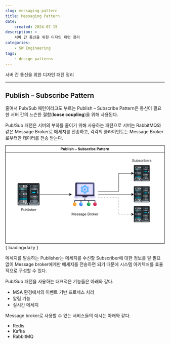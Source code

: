 ```yaml
---
slug: messaging-pattern
title: Messaging Pattern
date:
    created: 2024-07-15
description: >
    서버 간 통신을 위한 디자인 패턴 정리
categories:
    - SW Engineering
tags:
    - design patterns
---
```


서버 간 통신을 위한 디자인 패턴 정리

<!-- more -->

---

## Publish – Subscribe Pattern

줄여서 Pub/Sub 패턴이라고도 부르는 Publish – Subscribe Pattern은 통신이 필요한 서버 간의 느슨한 결합(**loose coupling**)을 위해 사용된다.  

Pub/Sub 패턴은 서버의 부하를 줄이기 위해 사용하는 패턴으로 서버는 RabbitMQ와 같은 Message Broker로 메세지를 전송하고, 각각의 클라이언트는 Message Broker로부터만 데이터를 전송 받는다.  

![pub_sub_pattern](./img/pub_sub_pattern.png){ loading=lazy }

메세지를 발송하는 Publisher는 메세지를 수신할 Subscriber에 대한 정보를 알 필요 없이 Message broker에게만 메세지를 전송하면 되기 때문에 시스템 아키텍처를 효율적으로 구성할 수 있다.  

Pub/Sub 패턴을 사용하는 대표적은 기능들은 아래와 같다.  

- MSA 환경에서의 이벤트 기반 프로세스 처리
- 알림 기능
- 실시간 메세지

Message broker로 사용할 수 있는 서비스들의 예시는 아래와 같다.  

- Redis
- Kafka
- RabbitMQ
